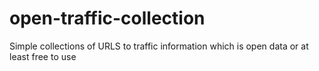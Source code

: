 # open-traffic-collection
Simple collections of URLS to traffic information which is open data or at least free to use
